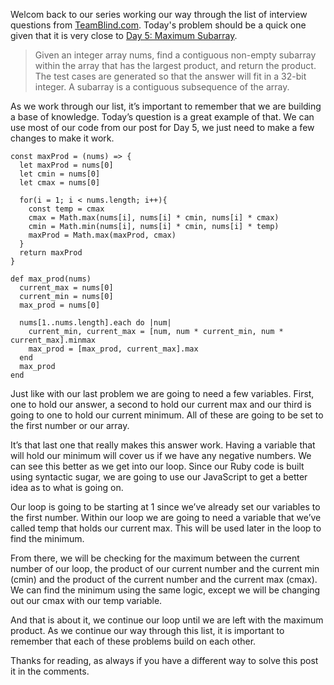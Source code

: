 Welcom back to our series working our way through the list of interview questions 
from [TeamBlind.com](https://www.teamblind.com/post/New-Year-Gift---Curated-List-of-Top-75-LeetCode-Questions-to-Save-Your-Time-OaM1orEU). 
Today's problem should be a quick one given that it is very close to [Day 5: Maximum Subarray](https://github.com/Kmullen444/article_problems/tree/main/max_subarray).

> Given an integer array nums, find a contiguous non-empty subarray within the 
> array that has the largest product, and return the product.
> The test cases are generated so that the answer will fit in a 32-bit integer.
> A subarray is a contiguous subsequence of the array.

As we work through our list, it’s important to remember that we are building a 
base of knowledge. Today’s question is a great example of that. We can use most 
of our code from our post for Day 5, we just need to make a few changes to make 
it work.

```
const maxProd = (nums) => {
  let maxProd = nums[0]
  let cmin = nums[0]
  let cmax = nums[0]

  for(i = 1; i < nums.length; i++){
    const temp = cmax
    cmax = Math.max(nums[i], nums[i] * cmin, nums[i] * cmax)
    cmin = Math.min(nums[i], nums[i] * cmin, nums[i] * temp)
    maxProd = Math.max(maxProd, cmax)
  }
  return maxProd
}
```

```
def max_prod(nums)
  current_max = nums[0]
  current_min = nums[0]
  max_prod = nums[0]

  nums[1..nums.length].each do |num|
    current_min, current_max = [num, num * current_min, num * current_max].minmax
    max_prod = [max_prod, current_max].max
  end
  max_prod
end
```
Just like with our last problem we are going to need a few variables. First, 
one to hold our answer, a second to hold our current max and our third is going 
to one to hold our current minimum. All of these are going to be set to the first 
number or our array. 

It’s that last one that really makes this answer work. Having a variable that 
will hold our minimum will cover us if we have any negative numbers. We can see 
this better as we get into our loop. Since our Ruby code is built using syntactic 
sugar, we are going to use our JavaScript to get a better idea as to what is 
going on. 

Our loop is going to be starting at 1 since we’ve already set our variables to 
the first number.  Within our loop we are going to need a variable that we’ve 
called temp that holds our current max. This will be used later in the loop to 
find the minimum. 

From there, we will be checking for the maximum between the current number of our 
loop, the product of our current number and the current min (cmin) and the 
product of the current number and the current max (cmax).  We can find the 
minimum using the same logic, except we will be changing out our cmax with our 
temp variable. 

And that is about it, we continue our loop until we are left with the maximum 
product. As we continue our way through this list, it is important to remember 
that each of these problems build on each other. 

Thanks for reading, as always if you have a different way to solve this post 
it in the comments.
